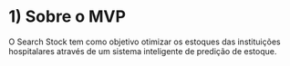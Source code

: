 # 1) Sobre o MVP
O Search Stock tem como objetivo otimizar os estoques das instituições hospitalares através de um sistema inteligente de predição de estoque.
